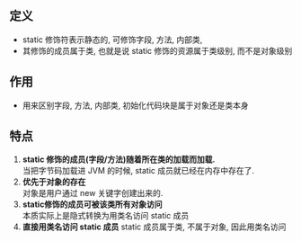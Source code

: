 ## 定义
- static 修饰符表示静态的, 可修饰字段, 方法, 内部类,  
- 其修饰的成员属于类, 也就是说 static 修饰的资源属于类级别, 而不是对象级别

## 作用
- 用来区别字段, 方法, 内部类, 初始化代码块是属于对象还是类本身

## 特点
1. **static 修饰的成员(字段/方法)随着所在类的加载而加载.**   
   当把字节码加载进 JVM 的时候, static 成员就已经在内存中存在了.   
2. **优先于对象的存在**    
   对象是用户通过 new 关键字创建出来的.   
3. **static修饰的成员可被该类所有对象访问**   
   本质实际上是隐式转换为用类名访问 static 成员
4. **直接用类名访问 static 成员**
   static 成员属于类, 不属于对象, 因此用类名访问